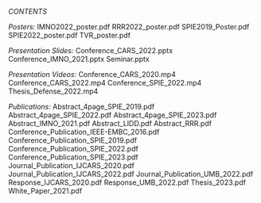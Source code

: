 *CONTENTS*

*Posters:*
IMNO2022_poster.pdf
RRR2022_poster.pdf
SPIE2019_Poster.pdf
SPIE2022_poster.pdf
TVR_poster.pdf

*Presentation Slides:*
Conference_CARS_2022.pptx
Conference_IMNO_2021.pptx
Seminar.pptx

*Presentation Videos:*
Conference_CARS_2020.mp4
Conference_CARS_2022.mp4
Conference_SPIE_2022.mp4
Thesis_Defense_2022.mp4

*Publications:*
Abstract_4page_SPIE_2019.pdf
Abstract_4page_SPIE_2022.pdf
Abstract_4page_SPIE_2023.pdf
Abstract_IMNO_2021.pdf
Abstract_LIDD.pdf
Abstract_RRR.pdf
Conference_Publication_IEEE-EMBC_2016.pdf
Conference_Publication_SPIE_2019.pdf
Conference_Publication_SPIE_2022.pdf
Conference_Publication_SPIE_2023.pdf
Journal_Publication_IJCARS_2020.pdf
Journal_Publication_IJCARS_2022.pdf
Journal_Publication_UMB_2022.pdf
Response_IJCARS_2020.pdf
Response_UMB_2022.pdf
Thesis_2023.pdf
White_Paper_2021.pdf
